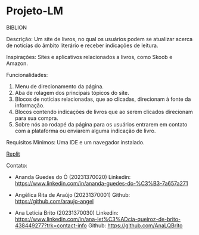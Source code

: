 # Projeto-LM
BIBLION

Descrição:
Um site de livros, no qual os usuários podem se atualizar acerca de notícias do âmbito literário e receber indicações de leitura.

Inspirações: 
Sites e aplicativos relacionados a livros, como Skoob e Amazon.

Funcionalidades: 
1. Menu de direcionamento da página.
2. Aba de rolagem dos principais tópicos do site.
3. Blocos de notícias relacionadas, que ao clicadas, direcionam à fonte da informação.
4. Blocos contendo indicações de livros que ao serem clicados direcionam para sua compra.
5. Sobre nós ao rodapé da página para os usuários entrarem em contato com a plataforma ou enviarem alguma indicação de livro.

Requisitos Mínimos:
Uma IDE e um navegador instalado.

[Replit](https://replit.com/join/qfjzmeejtt-agu3des)

Contato:
- Ananda Guedes do Ó (20231370020)
Linkedin: https://www.linkedin.com/in/ananda-guedes-do-%C3%B3-7a657a271

- Angêlica Rita de Araújo (20231370001)
Github: https://github.com/araujo-angel

- Ana Letícia Brito (20231370030)
Linkedin: https://www.linkedin.com/in/ana-let%C3%ADcia-queiroz-de-brito-438449277?trk=contact-info
Github: https://github.com/AnaLQBrito
